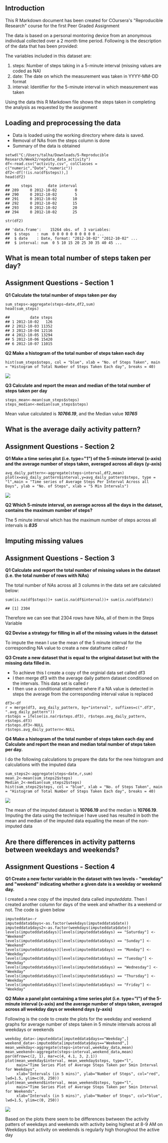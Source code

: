 Introduction
------------

This R Markdown document has been created for COursera's "Reproducible
Research" course for the first Peer Graded Assignment

The data is based on a personal montoring device from an anonymous
individual collected over a 2 month time period. Following is the
description of the data that has been provided:

The variables included in this dataset are:

1.  steps: Number of steps taking in a 5-minute interval (missing values
    are coded as NA)
2.  date: The date on which the measurement was taken in YYYY-MM-DD
    format
3.  interval: Identifier for the 5-minute interval in which measurement
    was taken

Using the data this R Markdown file shows the steps taken in completing
the analysis as requested by the assignment

Loading and preprocessing the data
----------------------------------

-   Data is loaded using the working directory where data is saved.
-   Removal of NAs from the steps column is done
-   Summary of the data is obtained

<!-- -->

    setwd("C:/Users/talha/Downloads/5-Reproducible Research/Week2/repdata_data_activity")
    df<-read.csv("activity.csv", colClasses = c("numeric","Date","numeric"))
    df2<-df[!(is.na(df$steps)),]
    head(df2)

    ##     steps       date interval
    ## 289     0 2012-10-02        0
    ## 290     0 2012-10-02        5
    ## 291     0 2012-10-02       10
    ## 292     0 2012-10-02       15
    ## 293     0 2012-10-02       20
    ## 294     0 2012-10-02       25

    str(df2)

    ## 'data.frame':    15264 obs. of  3 variables:
    ##  $ steps   : num  0 0 0 0 0 0 0 0 0 0 ...
    ##  $ date    : Date, format: "2012-10-02" "2012-10-02" ...
    ##  $ interval: num  0 5 10 15 20 25 30 35 40 45 ...

What is mean total number of steps taken per day?
-------------------------------------------------

Assignment Questions - Section 1
--------------------------------

**Q1 Calculate the total number of steps taken per day**

    sum_steps<-aggregate(steps~date,df2,sum)
    head(sum_steps)

    ##         date steps
    ## 1 2012-10-02   126
    ## 2 2012-10-03 11352
    ## 3 2012-10-04 12116
    ## 4 2012-10-05 13294
    ## 5 2012-10-06 15420
    ## 6 2012-10-07 11015

**Q2 Make a histogram of the total number of steps taken each day**

    hist(sum_steps$steps, col = "blue", xlab = "No. of Steps Taken", main = "Histogram of Total Number of Steps Taken Each day", breaks = 40)

![](PA1_Template_files/figure-markdown_strict/unnamed-chunk-3-1.png)

**Q3 Calculate and report the mean and median of the total number of
steps taken per day**

    steps_mean<-mean(sum_steps$steps)
    steps_median<-median(sum_steps$steps)

Mean value calculated is ***10766.19***, and the Median value
***10765***

What is the average daily activity pattern?
-------------------------------------------

Assignment Questions - Section 2
--------------------------------

**Q1 Make a time series plot (i.e. type="1") of the 5-minute interval
(x-axis) and the average number of steps taken, averaged across all days
(y-axis)**

    avg_daily_pattern<-aggregate(steps~interval,df2,mean)
    plot(x=avg_daily_pattern$interval,y=avg_daily_pattern$steps, type = "l",main = "Time series of Average Steps Per Interval Across all Days", ylab = "No. of Steps", xlab = "5 Min Intervals")

![](PA1_Template_files/figure-markdown_strict/unnamed-chunk-5-1.png)

**Q2 Which 5-minute interval, on average across all the days in the
dataset, contains the maximum number of steps?**

The 5 minute interval which has the maximum number of steps across all
intervals is ***835***

Imputing missing values
-----------------------

Assignment Questions - Section 3
--------------------------------

**Q1 Calculate and report the total number of missing values in the
dataset (i.e. the total number of rows with NAs)**

The total number of NAs across all 3 columns in the data set are
calculated below:

    sum(is.na(df$steps))+ sum(is.na(df$interval))+ sum(is.na(df$date))

    ## [1] 2304

Therefore we can see that 2304 rows have NAs, all of them in the Steps
Variable

**Q2 Devise a strategy for filling in all of the missing values in the
dataset**

To impute the mean I use the mean of the 5 minute interval for the
corresponding NA value to create a new dataframe called r

**Q3 Create a new dataset that is equal to the original dataset but with
the missing data filled in.**

-   To achieve this I create a copy of the orginial data set called df3
-   I then merge df3 with the average daily pattern dataset conditioned
    on the intervals. This data set is called r
-   I then use a conditional statement where if a NA value is detected
    in steps the average from the corresponding interval value is
    replaced

<!-- -->

    df3<-df
    r = merge(df3, avg_daily_pattern, by="interval", suffixes=c(".df3", ".avg_daily_pattern"))
    r$steps = ifelse(is.na(r$steps.df3), r$steps.avg_daily_pattern, r$steps.df3)
    r$steps.df3<-NULL
    r$steps.avg_daily_pattern<-NULL

**Q4 Make a histogram of the total number of steps taken each day and
Calculate and report the mean and median total number of steps taken per
day.**

I do the following calculations to prepare the data for the new
histogram and calculations with the imputed data

    sum_steps2<-aggregate(steps~date,r,sum)
    mean_2<-mean(sum_steps2$steps)
    Median_2<-median(sum_steps2$steps)
    hist(sum_steps2$steps, col = "blue", xlab = "No. of Steps Taken", main = "Histogram of Total Number of Steps Taken Each day", breaks = 40)

![](PA1_Template_files/figure-markdown_strict/unnamed-chunk-8-1.png)

The mean of the imputed dataset is **10766.19** and the median is
**10766.19**. Imputing the data using the technique I have used has
resulted in both the mean and median of the imputed data equalling the
mean of the non-imputed data

Are there differences in activity patterns between weekdays and weekends?
-------------------------------------------------------------------------

Assignment Questions - Section 4
--------------------------------

**Q1 Create a new factor variable in the dataset with two levels -
"weekday" and "weekend" indicating whether a given date is a weekday or
weekend day.**

I created a new copy of the imputed data called *imputeddata*. Then I
created another column for days of the week and whwther its a weekend or
not. The code is given below

    imputeddata<-r
    imputeddata$days<-as.factor(weekdays(imputeddata$date))
    imputeddata$days2<-as.factor(weekdays(imputeddata$date))
    levels(imputeddata$days)[levels(imputeddata$days) == "Saturday"] <- "Weekend"
    levels(imputeddata$days)[levels(imputeddata$days) == "Sunday"] <- "Weekend"
    levels(imputeddata$days)[levels(imputeddata$days) == "Monday"] <- "Weekday"
    levels(imputeddata$days)[levels(imputeddata$days) == "Tuesday"] <- "Weekday"
    levels(imputeddata$days)[levels(imputeddata$days) == "Wednesday"] <- "Weekday"
    levels(imputeddata$days)[levels(imputeddata$days) == "Thursday"] <- "Weekday"
    levels(imputeddata$days)[levels(imputeddata$days) == "Friday"] <- "Weekday"

**Q2 Make a panel plot containing a time series plot (i.e. type="l") of
the 5-minute interval (x-axis) and the average number of steps taken,
averaged across all weekday days or weekend days (y-axis)**

Following is the code to create the plots for the weekday and weekend
graphs for average number of steps taken in 5 minute intervals across
all weekdays or weekends

    weekday_data<-imputeddata[imputeddata$days=="Weekday",]
    weekend_data<-imputeddata[imputeddata$days=="Weekend",]
    mean_weekday<-aggregate(steps~interval,weekday_data,mean)   
    mean_weekend<-aggregate(steps~interval,weekend_data,mean) 
    par(mfrow=c(2, 1), mar=c(4, 4.1, 3, 2.1))
    plot(mean_weekday$interval, mean_weekday$steps, type="l",
         main="Time Series Plot of Average Steps Taken per 5min Interval for Weekdays",
         xlab="Intervals (in 5 mins)", ylab="Number of Steps", col="red", lwd=1.5, ylim=c(0, 250))
    plot(mean_weekend$interval, mean_weekend$steps, type="l",
         main="Time Series Plot of Average Steps Taken per 5min Interval for Weekends",
         xlab="Intervals (in 5 mins)", ylab="Number of Steps", col="blue", lwd=1.5, ylim=c(0, 250))

![](PA1_Template_files/figure-markdown_strict/unnamed-chunk-10-1.png)

Based on the plots there seem to be differences bwtween the activity
patters of weekdays and weekends with activity being highest at 8-9 AM
on Weekdays but activity on weekends is regularly high thorughout the
active day
